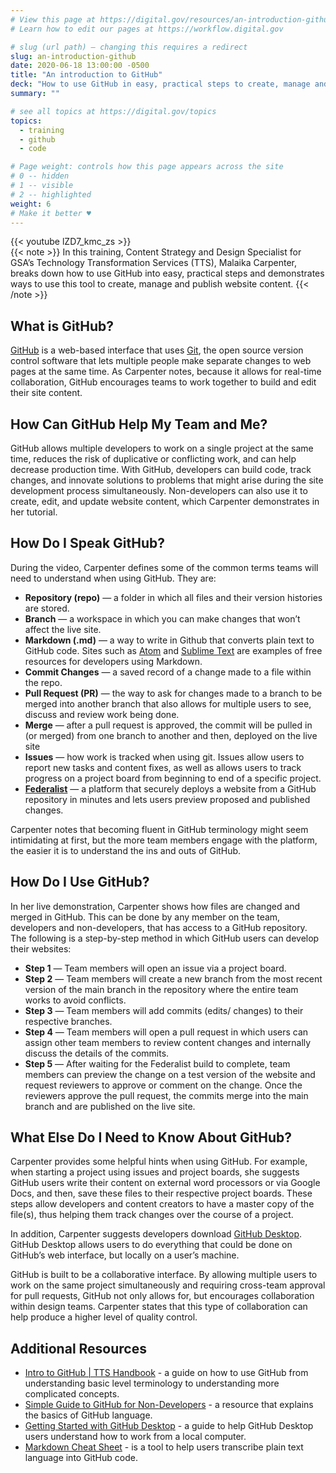 ```yaml
---
# View this page at https://digital.gov/resources/an-introduction-github
# Learn how to edit our pages at https://workflow.digital.gov

# slug (url path) — changing this requires a redirect
slug: an-introduction-github
date: 2020-06-18 13:00:00 -0500
title: "An introduction to GitHub"
deck: "How to use GitHub in easy, practical steps to create, manage and publish website content. "
summary: ""

# see all topics at https://digital.gov/topics
topics:
  - training
  - github
  - code

# Page weight: controls how this page appears across the site
# 0 -- hidden
# 1 -- visible
# 2 -- highlighted
weight: 6
# Make it better ♥
---
```


{{< youtube lZD7_kmc_zs >}}  
{{< note >}}
In this training, Content Strategy and Design Specialist for GSA’s Technology Transformation Services (TTS), Malaika Carpenter, breaks down how to use GitHub into easy, practical steps and demonstrates ways to use this tool to create, manage and publish website content.
{{< /note >}}

## What is GitHub?

[GitHub](https://github.com/) is a web-based interface that uses [Git](https://git-scm.com/), the open source version control software that lets multiple people make separate changes to web pages at the same time. As Carpenter notes, because it allows for real-time collaboration, GitHub encourages teams to work together to build and edit their site content.

## How Can GitHub Help My Team and Me?

GitHub allows multiple developers to work on a single project at the same time, reduces the risk of duplicative or conflicting work, and can help decrease production time. With GitHub, developers can build code, track changes, and innovate solutions to problems that might arise during the site development process simultaneously. Non-developers can also use it to create, edit, and update website content, which Carpenter demonstrates in her tutorial.

## How Do I Speak GitHub?

During the video, Carpenter defines some of the common terms teams will need to understand when using GitHub. They are:

- **Repository (repo)** &mdash; a folder in which all files and their version histories are stored.
- **Branch** &mdash; a workspace in which you can make changes that won’t affect the live site.
- **Markdown (.md)** &mdash; a way to write in Github that converts plain text to GitHub code. Sites such as [Atom](https://atom.io/packages/markdown-preview) and [Sublime Text](https://www.sublimetext.com/) are examples of free resources for developers using Markdown.
- **Commit Changes** &mdash; a saved record of a change made to a file within the repo.
- **Pull Request (PR)** &mdash; the way to ask for changes made to a branch to be merged into another branch that also allows for multiple users to see, discuss and review work being done.
- **Merge** &mdash; after a pull request is approved, the commit will be pulled in (or merged) from one branch to another and then, deployed on the live site
- **Issues** &mdash; how work is tracked when using git. Issues allow users to report new tasks and content fixes, as well as allows users to track progress on a project board from beginning to end of a specific project.
- **[Federalist](https://federalist.18f.gov/features/)** &mdash; a platform that securely deploys a website from a GitHub repository in minutes and lets users preview proposed and published changes.

Carpenter notes that becoming fluent in GitHub terminology might seem intimidating at first, but the more team members engage with the platform, the easier it is to understand the ins and outs of GitHub.

## How Do I Use GitHub?

In her live demonstration, Carpenter shows how files are changed and merged in GitHub. This can be done by any member on the team, developers and non-developers, that has access to a GitHub repository. The following is a step-by-step method in which GitHub users can develop their websites:

- **Step 1** &mdash; Team members will open an issue via a project board.
- **Step 2** &mdash; Team members will create a new branch from the most recent version of the main branch in the repository where the entire team works to avoid conflicts.
- **Step 3** &mdash; Team members will add commits (edits/ changes) to their respective branches.
- **Step 4** &mdash; Team members will open a pull request in which users can assign other team members to review content changes and internally discuss the details of the commits.
- **Step 5** &mdash; After waiting for the Federalist build to complete, team members can preview the change on a test version of the website and request reviewers to approve or comment on the change. Once the reviewers approve the pull request, the commits merge into the main branch and are published on the live site.

## What Else Do I Need to Know About GitHub?

Carpenter provides some helpful hints when using GitHub. For example, when starting a project using issues and project boards, she suggests GitHub users write their content on external word processors or via Google Docs, and then, save these files to their respective project boards. These steps allow developers and content creators to have a master copy of the file(s), thus helping them track changes over the course of a project.

In addition, Carpenter suggests developers download [GitHub Desktop](https://desktop.github.com/). GitHub Desktop allows users to do everything that could be done on GitHub’s web interface, but locally on a user’s machine.

GitHub is built to be a collaborative interface. By allowing multiple users to work on the same project simultaneously and requiring cross-team approval for pull requests, GitHub not only allows for, but encourages collaboration within design teams. Carpenter states that this type of collaboration can help produce a higher level of quality control.

## Additional Resources

- [Intro to GitHub | TTS Handbook](https://handbook.tts.gsa.gov/intro-to-github/) - a guide on how to use GitHub from understanding basic level terminology to understanding more complicated concepts.
- [Simple Guide to GitHub for Non-Developers](https://unito.io/blog/guide-to-github-for-project-managers/) - a resource that explains the basics of GitHub language.
- [Getting Started with GitHub Desktop](https://help.github.com/en/desktop/getting-started-with-github-desktop) - a guide to help GitHub Desktop users understand how to work from a local computer.
- [Markdown Cheat Sheet](https://www.markdownguide.org/cheat-sheet/) - is a tool to help users transcribe plain text language into GitHub code.
